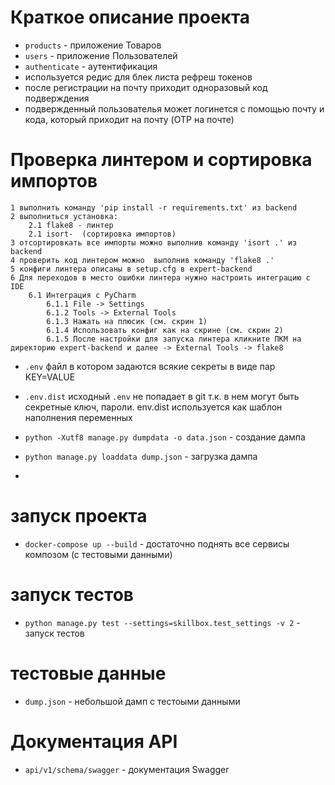 # Краткое описание проекта
- `products` - приложение Товаров
- `users` - приложение Пользователей
- `authenticate` - аутентификация
- используется редис для блек листа рефреш токенов
- после регистрации на почту приходит одноразовый код подверждения
- подвержденный пользователья может логинется с помощью почту и кода, который приходит на почту (OTP на почте)

# Проверка линтером и сортировка импортов
    1 выполнить команду 'pip install -r requirements.txt' из backend
    2 выполниться установка:
        2.1 flake8 - линтер
        2.1 isort-  (сортировка импортов)
    3 отсортировкать все импорты можно выполнив команду 'isort .' из backend
    4 проверить код линтером можно  выполнив команду 'flake8 .'
    5 конфиги линтера описаны в setup.cfg в expert-backend
    6 Для переходов в место ошибки линтера нужно настроить интеграцию с IDE
        6.1 Интеграция с PyCharm
            6.1.1 File -> Settings
            6.1.2 Tools -> External Tools
            6.1.3 Нажать на плюсик (см. скрин 1)
            6.1.4 Использовать конфиг как на скрине (см. скрин 2)
            6.1.5 После настройки для запуска линтера кликните ПКМ на директорию expert-backend и далее -> External Tools -> flake8

- `.env` файл в котором задаются всякие секреты в виде пар KEY=VALUE
- `.env.dist` исходный `.env` не попадает в git т.к. в нем могут быть секретные ключ, пароли. env.dist используется как шаблон наполнения переменных

- `python -Xutf8 manage.py dumpdata -o data.json` - создание дампа

- `python manage.py loaddata dump.json` - загрузка дампа

- 
# запуск проекта
- `docker-compose up --build` - достаточно поднять все сервисы композом (с тестовыми данными)

# запуск тестов
- `python manage.py test --settings=skillbox.test_settings -v 2` - запуск тестов

# тестовые данные
- `dump.json` - небольшой дамп с тестоыми данными

# Документация API
- `api/v1/schema/swagger` - документация Swagger
